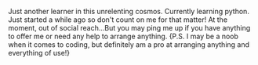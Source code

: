 Just another learner in this unrelenting cosmos.
Currently learning python. Just started a while ago so don't count on me for that matter!
At the moment, out of social reach...But you may ping me up if you have anything to offer me or need any help to arrange anything. {P.S. I may be a noob when it comes to coding, but definitely am a pro at arranging anything and everything of use!}
